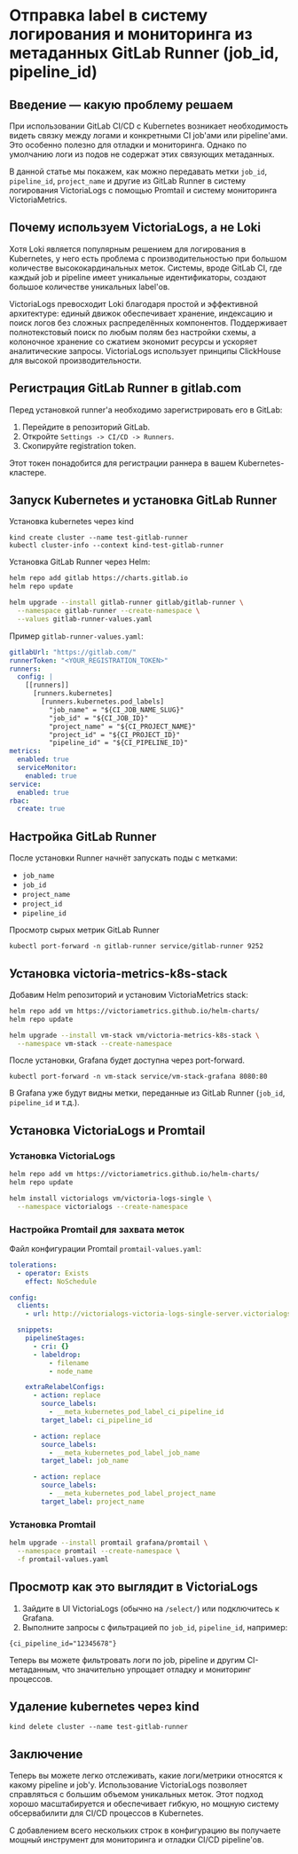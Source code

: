 # Отправка label в систему логирования и мониторинга из метаданных GitLab Runner (job_id, pipeline_id)

## Введение — какую проблему решаем

При использовании GitLab CI/CD с Kubernetes возникает необходимость видеть связку между логами и конкретными CI job'ами или pipeline'ами. Это особенно полезно для отладки и мониторинга. Однако по умолчанию логи из подов не содержат этих связующих метаданных.

В данной статье мы покажем, как можно передавать метки `job_id`, `pipeline_id`, `project_name` и другие из GitLab Runner в систему логирования VictoriaLogs с помощью Promtail и систему мониторинга VictoriaMetrics.

## Почему используем VictoriaLogs, а не Loki

Хотя Loki является популярным решением для логирования в Kubernetes, у него есть проблема с производительностью при большом количестве высококардинальных меток. Системы, вроде GitLab CI, где каждый job и pipeline имеет уникальные идентификаторы, создают большое количестве уникальных label'ов.

VictoriaLogs превосходит Loki благодаря простой и эффективной архитектуре: единый движок обеспечивает хранение, индексацию и поиск логов без сложных распределённых компонентов. Поддерживает полнотекстовый поиск по любым полям без настройки схемы, а колоночное хранение со сжатием экономит ресурсы и ускоряет аналитические запросы. VictoriaLogs использует принципы ClickHouse для высокой производительности.

## Регистрация GitLab Runner в gitlab.com

Перед установкой runner'а необходимо зарегистрировать его в GitLab:

1. Перейдите в репозиторий GitLab.
2. Откройте `Settings -> CI/CD -> Runners`.
3. Скопируйте registration token.

Этот токен понадобится для регистрации раннера в вашем Kubernetes-кластере.

## Запуск Kubernetes и установка GitLab Runner

Установка kubernetes через kind
```shell
kind create cluster --name test-gitlab-runner
kubectl cluster-info --context kind-test-gitlab-runner
```

Установка GitLab Runner через Helm:
```bash
helm repo add gitlab https://charts.gitlab.io
helm repo update

helm upgrade --install gitlab-runner gitlab/gitlab-runner \
  --namespace gitlab-runner --create-namespace \
  --values gitlab-runner-values.yaml
```

Пример `gitlab-runner-values.yaml`:
```yaml
gitlabUrl: "https://gitlab.com/"
runnerToken: "<YOUR_REGISTRATION_TOKEN>"
runners:
  config: |
    [[runners]]
      [runners.kubernetes]
        [runners.kubernetes.pod_labels]
          "job_name" = "${CI_JOB_NAME_SLUG}"
          "job_id" = "${CI_JOB_ID}"
          "project_name" = "${CI_PROJECT_NAME}"
          "project_id" = "${CI_PROJECT_ID}"
          "pipeline_id" = "${CI_PIPELINE_ID}"
metrics:
  enabled: true
  serviceMonitor:
    enabled: true
service:
  enabled: true
rbac:
  create: true
```

## Настройка GitLab Runner
После установки Runner начнёт запускать поды с метками:

- `job_name`
- `job_id`
- `project_name`
- `project_id`
- `pipeline_id`

Просмотр сырых метрик GitLab Runner
```shell
kubectl port-forward -n gitlab-runner service/gitlab-runner 9252
```

## Установка victoria-metrics-k8s-stack

Добавим Helm репозиторий и установим VictoriaMetrics stack:

```bash
helm repo add vm https://victoriametrics.github.io/helm-charts/
helm repo update

helm upgrade --install vm-stack vm/victoria-metrics-k8s-stack \
  --namespace vm-stack --create-namespace
```

После установки, Grafana будет доступна через port-forward.
```shell
kubectl port-forward -n vm-stack service/vm-stack-grafana 8080:80
```

В Grafana уже будут видны метки, переданные из GitLab Runner (`job_id`, `pipeline_id` и т.д.).

## Установка VictoriaLogs и Promtail

### Установка VictoriaLogs
```bash
helm repo add vm https://victoriametrics.github.io/helm-charts/
helm repo update

helm install victorialogs vm/victoria-logs-single \
  --namespace victorialogs --create-namespace
```

### Настройка Promtail для захвата меток

Файл конфигурации Promtail `promtail-values.yaml`:
```yaml
tolerations:
  - operator: Exists
    effect: NoSchedule

config:
  clients:
    - url: http://victorialogs-victoria-logs-single-server.victorialogs.svc.cluster.local.:9428/insert/loki/api/v1/push?_msg_field=msg

  snippets:
    pipelineStages:
      - cri: {}
      - labeldrop:
          - filename
          - node_name

    extraRelabelConfigs:
      - action: replace
        source_labels:
          - __meta_kubernetes_pod_label_ci_pipeline_id
        target_label: ci_pipeline_id

      - action: replace
        source_labels:
          - __meta_kubernetes_pod_label_job_name
        target_label: job_name

      - action: replace
        source_labels:
          - __meta_kubernetes_pod_label_project_name
        target_label: project_name
```

### Установка Promtail
```bash
helm upgrade --install promtail grafana/promtail \
  --namespace promtail --create-namespace \
  -f promtail-values.yaml
```

## Просмотр как это выглядит в VictoriaLogs

1. Зайдите в UI VictoriaLogs (обычно на `/select/`) или подключитесь к Grafana.
2. Выполните запросы с фильтрацией по `job_id`, `pipeline_id`, например:
```logql
{ci_pipeline_id="12345678"}
```

Теперь вы можете фильтровать логи по job, pipeline и другим CI-метаданным, что значительно упрощает отладку и мониторинг процессов.

## Удаление kubernetes через kind
```shell
kind delete cluster --name test-gitlab-runner
```

## Заключение

Теперь вы можете легко отслеживать, какие логи/метрики относятся к какому pipeline и job'у. Использование VictoriaLogs позволяет справляться с большим объемом уникальных меток. Этот подход хорошо масштабируется и обеспечивает гибкую, но мощную систему обсервабилити для CI/CD процессов в Kubernetes.

С добавлением всего нескольких строк в конфигурацию вы получаете мощный инструмент для мониторинга и отладки CI/CD pipeline'ов.